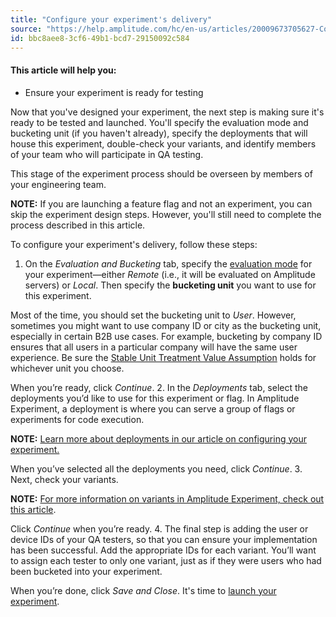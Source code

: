 ```yaml
---
title: "Configure your experiment's delivery"
source: "https://help.amplitude.com/hc/en-us/articles/20009673705627-Configure-your-experiment-s-delivery"
id: bbc8aee8-3cf6-49b1-bcd7-29150092c584
---
```


#### This article will help you:

* Ensure your experiment is ready for testing

Now that you've designed your experiment, the next step is making sure it's ready to be tested and launched. You'll specify the evaluation mode and bucketing unit (if you haven't already), specify the deployments that will house this experiment, double-check your variants, and identify members of your team who will participate in QA testing.

This stage of the experiment process should be overseen by members of your engineering team.

**NOTE:** If you are launching a feature flag and not an experiment, you can skip the experiment design steps. However, you'll still need to complete the process described in this article.

To configure your experiment's delivery, follow these steps:

1. On the *Evaluation and Bucketing* tab, specify the [evaluation mode](https://www.docs.developers.amplitude.com/experiment/general/evaluation/local-evaluation/) for your experiment—either *Remote* (i.e., it will be evaluated on Amplitude servers) or *Local*. Then specify the **bucketing unit** you want to use for this experiment.  
  
Most of the time, you should set the bucketing unit to *User*. However, sometimes you might want to use company ID or city as the bucketing unit, especially in certain B2B use cases. For example, bucketing by company ID ensures that all users in a particular company will have the same user experience. Be sure the [Stable Unit Treatment Value Assumption](https://blogs.iq.harvard.edu/violations_of_s#:~:text=Methods%20for%20causal%20inference%2C%20in,treatments%20of%20others%20around%20him) holds for whichever unit you choose.  
  
When you’re ready, click *Continue*.
2. In the *Deployments* tab, select the deployments you’d like to use for this experiment or flag. In Amplitude Experiment, a deployment is where you can serve a group of flags or experiments for code execution.  
  
**NOTE:** [Learn more about deployments in our article on configuring your experiment.](/experiment/workflow/configure)  
  
When you’ve selected all the deployments you need, click *Continue*.
3. Next, check your variants.  
  
**NOTE:** [For more information on variants in Amplitude Experiment, check out this article](/experiment/workflow/add-variants).  
  
Click *Continue* when you’re ready.
4. The final step is adding the user or device IDs of your QA testers, so that you can ensure your implementation has been successful. Add the appropriate IDs for each variant. You’ll want to assign each tester to only one variant, just as if they were users who had been bucketed into your experiment.

When you’re done, click *Save and Close*. It's time to [launch your experiment](/experiment/workflow/experiment-test).
